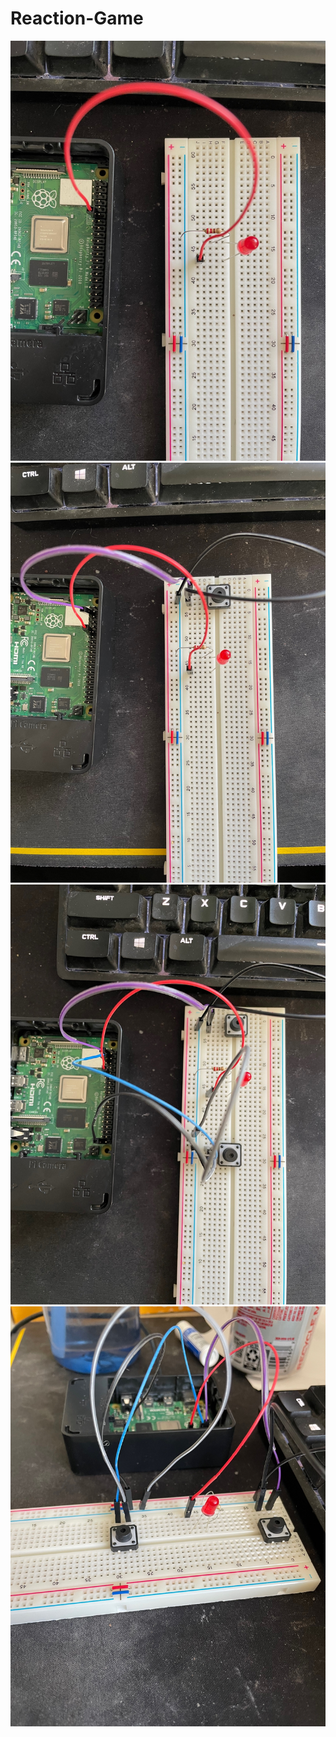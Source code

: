 # Reaction-Game

![Pic1](/images/pic1.jpg)
![Pic2](/images/pic2.jpg)
![Pic3](/images/pic3.jpg)
![Pic4](/images/pic4.jpg)
